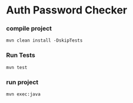 # Auth Password Checker

### compile project

```maven
mvn clean install -DskipTests
```

### Run Tests
```maven
mvn test
```

### run project

```maven
mvn exec:java
```